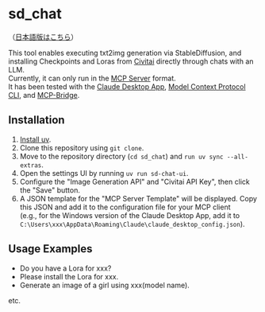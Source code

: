 # sd_chat

（[日本語版はこちら](README_ja.md)）

This tool enables executing txt2img generation via StableDiffusion, and installing Checkpoints and Loras from [Civitai](https://civitai.com/) directly through chats with an LLM.  
Currently, it can only run in the [MCP Server](https://modelcontextprotocol.io/introduction) format.  
It has been tested with the [Claude Desktop App](https://claude.ai/download), [Model Context Protocol CLI](https://github.com/chrishayuk/mcp-cli), and [MCP-Bridge](https://github.com/SecretiveShell/MCP-Bridge).

## Installation

1. [Install uv](https://github.com/astral-sh/uv?tab=readme-ov-file#installation).
2. Clone this repository using ``git clone``.
3. Move to the repository directory (``cd sd_chat``) and ``run uv sync --all-extras``.
4. Open the settings UI by running ``uv run sd-chat-ui``.
5. Configure the "Image Generation API" and "Civitai API Key", then click the "Save" button.
6. A JSON template for the "MCP Server Template" will be displayed. Copy this JSON and add it to the configuration file for your MCP client  
(e.g., for the Windows version of the Claude Desktop App, add it to ``C:\Users\xxx\AppData\Roaming\Claude\claude_desktop_config.json``).

## Usage Examples

- Do you have a Lora for xxx?
- Please install the Lora for xxx.
- Generate an image of a girl using xxx(model name).

etc.